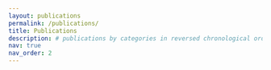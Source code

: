 ```yaml
---
layout: publications
permalink: /publications/
title: Publications
description: # publications by categories in reversed chronological order. generated by jekyll-scholar.
nav: true
nav_order: 2
---
```


